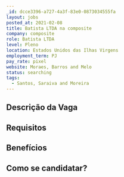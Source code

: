 ```yaml
---
_id: dcce3396-a727-4a3f-83e0-0873034555fa
layout: jobs
posted_at: 2021-02-08
title: Batista LTDA na composite
company: composite
role: Batista LTDA
level: Pleno
location: Estados Unidos das Ilhas Virgens
employment_term: PJ
pay_rate: pixel
website: Moraes, Barros and Melo
status: searching
tags:
  - Santos, Saraiva and Moreira
---
```


## Descrição da Vaga


## Requisitos


## Benefícios


## Como se candidatar?

          